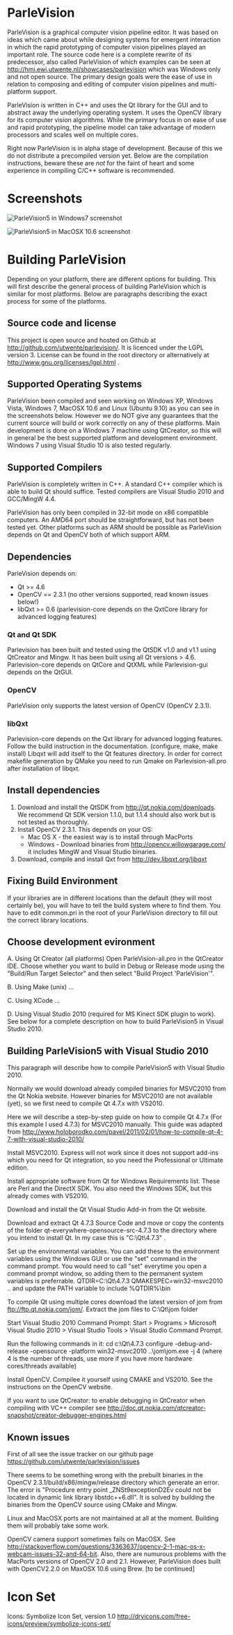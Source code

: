 # ParleVision #

ParleVision is a graphical computer vision pipeline editor. It was based on ideas which came about while designing systems for emergent interaction in which the rapid prototyping of computer vision pipelines played an important role. The source code here is a complete rewrite of its predecessor, also called ParleVision of which examples can be seen at http://hmi.ewi.utwente.nl/showcases/parlevision which was Windows only and not open source. The primary design goals were the ease of use in relation to composing and editing of computer vision pipelines and multi-platform support.

ParleVision is written in C++ and uses the Qt library for the GUI and to abstract away the underlying operating system. It uses the OpenCV library for its computer vision algorithms. While the primary focus in on ease of use and rapid prototyping, the pipeline model can take advantage of modern processors and scales well on multiple cores.

Right now ParleVision is in alpha stage of development. Because of this we do not distribute a precompiled version yet. Below are the compilation instructions, beware these are _not_ for the faint of heart and some experience in compiling C/C++ software is recommended.

# Screenshots #

![ParleVision5 in Windows7 screenshot](https://github.com/utwente/parlevision/raw/master/images/screenshots/parlevision5_win7.png)

![ParleVision5 in MacOSX 10.6 screenshot](https://github.com/utwente/parlevision/raw/master/images/screenshots/parlevision5_macosx.png)

# Building ParleVision #

Depending on your platform, there are different options for building. This will first describe the general process of building ParleVision which is similar for most platforms. Below are paragraphs describing the exact process for some of the platforms.

## Source code and license ##

This project is open source and hosted on Github at http://github.com/utwente/parlevision/. It is licenced under the LGPL version 3. License can be found in the root directory or alternatively at http://www.gnu.org/licenses/lgpl.html .

## Supported Operating Systems ##

ParleVision been compiled and seen working on Windows XP, Windows Vista, Windows 7, MacOSX 10.6 and Linux (Ubuntu 9.10) as you can see in the screenshots below. However we do NOT give any guarantees that the current source will build or work correctly on any of these platforms. Main development is done on a Windows 7 machine using QtCreator, so this will in general be the best supported platform and development environment. Windows 7 using Visual Studio 10 is also tested regularly.

## Supported Compilers ##
ParleVision is completely written in C++. A standard C++ compiler which is able to build Qt should suffice. Tested compilers are Visual Studio 2010 and GCC/MingW 4.4.

ParleVision has only been compiled in 32-bit mode on x86 compatible computers. An AMD64 port should be straightforward, but has not been tested yet. Other platforms such as ARM should be possible as ParleVision depends on Qt and OpenCV both of which support ARM.

## Dependencies ##

ParleVision depends on:

* Qt      >= 4.6
* OpenCV  == 2.3.1 (no other versions supported, read known issues below!)
* libQxt  >= 0.6   (parlevision-core depends on the QxtCore library for advanced logging features)

### Qt and Qt SDK ###

Parlevision has been built and tested using the QtSDK v1.0 and v1.1 using QtCreator and Mingw. It has been built using all Qt versions > 4.6. Parlevision-core depends on QtCore and QtXML while Parlevision-gui depends on the QtGUI.

### OpenCV ###

ParleVision only supports the latest version of OpenCV (OpenCV 2.3.1). 

### libQxt ###

Parlevision-core depends on the Qxt library for advanced logging features.
Follow the build instruction in the documentation. (configure, make, make install)
Libqxt will add itself to the Qt features directory. In order for correct makefile generation by QMake you need to run Qmake on Parlevision-all.pro after installation of libqxt.
                
## Install dependencies ##

1. Download and install the QtSDK from http://qt.nokia.com/downloads. We recommend Qt SDK version 1.1.0, but 1.1.4 should also work but is not tested as thoroughly.
2. Install OpenCV 2.3.1. This depends on your OS:
    * Mac OS X - the easiest way is to install through MacPorts
    * Windows - Download binaries from http://opencv.willowgarage.com/ it includes MingW and Visual Studio binaries.
3. Download, compile and install Qxt from http://dev.libqxt.org/libqxt

## Fixing Build Environment ##
If your libraries are in different locations than the default (they will most certainly be), you will have to tell the build system where to find them. You have to edit common.pri in the root of your ParleVision directory to fill out the correct library locations.

## Choose development evironment ##

A. Using Qt Creator (all platforms)
Open ParleVision-all.pro in the QtCreator IDE. Choose whether you want to build in Debug or Release mode using the "Build/Run Target Selector" and then select "Build Project 'ParleVision'".

B. Using Make (unix)
...

C. Using XCode
...

D. Using Visual Studio 2010 (required for MS Kinect SDK plugin to work). See below for a complete description on how to build ParleVision5 in Visual Studio 2010.

## Building ParleVision5 with Visual Studio 2010 ##

This paragraph will describe how to compile ParleVision5 with Visual Studio 2010.

Normally we would download already compiled binaries for MSVC2010 from the Qt Nokia website. However binaries for MSVC2010 are not available (yet), so we first need to compile Qt 4.7.x with VS2010. 

Here we will describe a step-by-step guide on how to compile Qt 4.7.x (For this example I used 4.7.3) for MSVC2010 manually. This guide was adapted from http://www.holoborodko.com/pavel/2011/02/01/how-to-compile-qt-4-7-with-visual-studio-2010/

Install MSVC2010. Express will not work since it does not support add-ins which you need for Qt integration, so you need the Professional or Ultimate edition.

Install appropriate software from Qt for Windows Requirements list. These are Perl and the DirectX SDK. You also need the Windows SDK, but this already comes with VS2010.

Download and install the Qt Visual Studio Add-in from the Qt website.

Download and extract Qt 4.7.3 Source Code and move or copy the contents of the folder qt-everywhere-opensource-src-4.7.3 to the directory where you intend to install Qt. In my case this is "C:\Qt\4.7.3" .
    
Set up the environmental variables. You can add these to the environment variables using the Windows GUI or use the "set" command in the command prompt. You would need to call "set" everytime you open a command prompt window, so adding them to the permanent system variables is preferrable.
    QTDIR=C:\Qt\4.7.3
    QMAKESPEC=win32-msvc2010
	.. and update the PATH variable to include %QTDIR%\bin
    
To compile Qt using multiple cores download the latest version of jom from ftp://ftp.qt.nokia.com/jom/. Extract the jom files to C:\Qt\jom folder

Start Visual Studio 2010 Command Prompt: Start > Programs > Microsoft Visual Studio 2010 > Visual Studio Tools > Visual Studio Command Prompt.

Run the following commands in it:
	cd c:\Qt\4.7.3
    configure -debug-and-release -opensource -platform win32-msvc2010
    ..\jom\jom.exe -j 4 (where 4 is the number of threads, use more if you have more hardware cores/threads available)

Install OpenCV. Compilee it yourself using CMAKE and VS2010. See the instructions on the OpenCV website.

If you want to use QtCreator: to enable debugging in QtCreator when compiling with VC++ compiler see
http://doc.qt.nokia.com/qtcreator-snapshot/creator-debugger-engines.html

## Known issues ##

First of all see the issue tracker on our github page https://github.com/utwente/parlevision/issues

There seems to be something wrong with the prebuilt binaries in the OpenCV 2.3.1/build/x86/mingw/release directory which generate an error. The error is "Procedure entry point _ZNSt9exceptionD2Ev could not be located in dynamic link library libstdc++6.dll". It is solved by building the binaries from the OpenCV source using CMake and Mingw.

Linux and MacOSX ports are not maintained at all at the moment. Building them will probably take some work. 

OpenCV camera support sometimes fails on MacOSX. See http://stackoverflow.com/questions/3363637/opencv-2-1-mac-os-x-webcam-issues-32-and-64-bit. Also, there are numurous problems with the MacPorts versions of OpenCV 2.0 and 2.1. However, ParleVision does built with OpenCV2.2.0 on MaxOSX 10.6 using Brew. [to be continued]

# Icon Set #
Icons: Symbolize Icon Set, version 1.0
http://dryicons.com/free-icons/preview/symbolize-icons-set/
